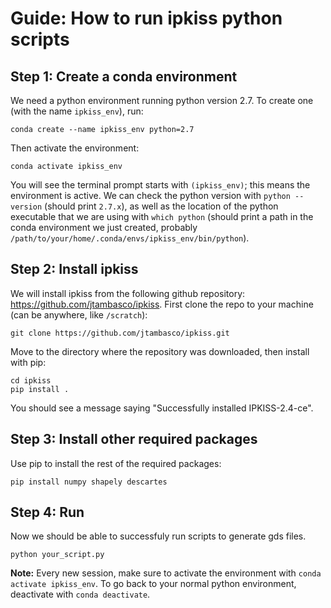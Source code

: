 # Guide: How to run ipkiss python scripts
## Step 1: Create a conda environment
We need a python environment running python version 2.7. To create one (with the name ```ipkiss_env```), run:
```
conda create --name ipkiss_env python=2.7
```

Then activate the environment:
```
conda activate ipkiss_env
```
You will see the terminal prompt starts with ```(ipkiss_env)```; this means the environment is active. We can check the python version with ```python --version``` (should print ```2.7.x```), as well as the location of the python executable that we are using with ```which python``` (should print a path in the conda environment we just created, probably ```/path/to/your/home/.conda/envs/ipkiss_env/bin/python```).

## Step 2: Install ipkiss
We will install ipkiss from the following github repository: https://github.com/jtambasco/ipkiss.
First clone the repo to your machine (can be anywhere, like ```/scratch```):
```
git clone https://github.com/jtambasco/ipkiss.git
```
Move to the directory where the repository was downloaded, then install with pip:
```
cd ipkiss
pip install .
```
You should see a message saying "Successfully installed IPKISS-2.4-ce".

## Step 3: Install other required packages
Use pip to install the rest of the required packages:
```
pip install numpy shapely descartes
```

## Step 4: Run
Now we should be able to successfuly run scripts to generate gds files.
```
python your_script.py
```
__Note:__ Every new session, make sure to activate the environment with ```conda activate ipkiss_env```. To go back to your normal python environment, deactivate with ```conda deactivate```.